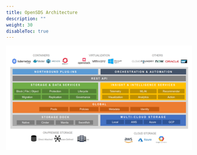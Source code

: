 ```yaml
---
title: OpenSDS Architecture
description: ""
weight: 30
disableToc: true
---
```


![OpenSDS Architecture](opensds-data-platform-architecture.png)
